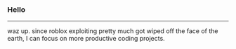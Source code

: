 ### Hello
<hr>

waz up. since roblox exploiting pretty much got wiped off the face of the earth, I can focus on more productive coding projects.
